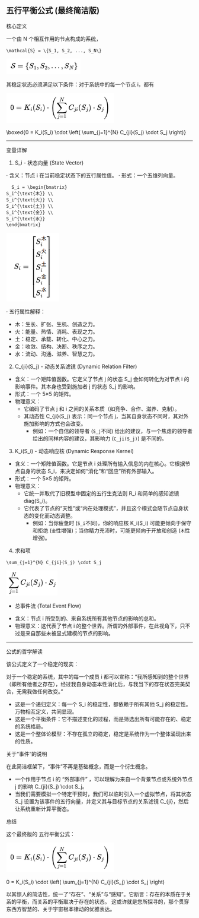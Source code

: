 ## 五行平衡公式 (最终简洁版)

核心定义

一个由 N 个相互作用的节点构成的系统，
```
\mathcal{S} = \{S_1, S_2, ..., S_N\} 
```
![](节点系统.png)

其稳定状态必须满足以下条件：对于系统中的每一个节点 i，都有

![](五行平衡公式.png)

\boxed{0 = K_i(S_i) \cdot \left( \sum_{j=1}^{N} C_{ji}(S_j) \cdot S_j \right)}

---

变量详解

1. S_i - 状态向量 (State Vector)

· 含义：节点 i 在当前稳定状态下的五行属性值。
· 形式：一个五维列向量。 
```
  S_i = \begin{bmatrix}
S_i^{\text{木}} \\
S_i^{\text{火}} \\ 
S_i^{\text{土}} \\
S_i^{\text{金}} \\
S_i^{\text{水}}
\end{bmatrix}
```
![](五维列向量.png)

· 五行属性解释：
  * 木：生长、扩张、生机、创造之力。
  * 火：能量、热情、消耗、表现之力。
  * 土：稳定、承载、转化、中心之力。
  * 金：收敛、结构、决断、秩序之力。
  * 水：流动、沟通、滋养、智慧之力。

2. C_{ji}(S_j) - 动态关系滤镜 (Dynamic Relation Filter)

  * 含义：一个矩阵值函数。它定义了节点 j 的状态 S_j 会如何转化为对节点 i 的影响事件。其本身也受到施加者 j 的状态 S_j 的影响。
  * 形式：一个 5×5 的矩阵。
  * 物理意义：
    * 它编码了节点 j 和 i 之间的关系本质（如竞争、合作、滋养、克制）。
    * 其动态性 C_{ji}(S_j) 表示：同一个节点 j，当其自身状态不同时，其对外施加影响的方式也会改变。
        * 例如：一个自信的领导者 (`S_j`不同) 给出的建议，与一个焦虑的领导者给出的同样内容的建议，其影响力 (`C_ji(S_j)`) 是不同的。

3. K_i(S_i) - 动态响应核 (Dynamic Response Kernel)

  * 含义：一个矩阵值函数。它是节点 i 处理所有输入信息的内在核心。它根据节点自身的状态 S_i，来决定如何“消化”和“回应”所有外部输入。
  * 形式：一个 5×5 的矩阵。
  * 物理意义：
    * 它统一并取代了旧模型中固定的五行生克法则 R_i 和简单的感知滤镜  diag(S_i)。
    * 它代表了节点的“天性”或“内在处理模式”，并且这个模式会随节点自身状态的变化而动态调整。
      * 例如：当你疲惫时 (`S_i`不同)，你的响应核 K_i(S_i) 可能更倾向于保守和拒绝 (`金`性增强)；当你精力充沛时，可能更倾向于开放和创造 (`木`性增强)。

4. 求和项
```
\sum_{j=1}^{N} C_{ji}(S_j) \cdot S_j 
``` 

![](求和项.png)
- 总事件流 (Total Event Flow)

* 含义：节点 i 所受到的、来自系统所有其他节点的影响的总和。
* 物理意义：这代表了节点 i 的整个世界。所谓的外部事件，在此视角下，只不过是来自那些未被显式建模的节点的影响。

---

公式的哲学解读

该公式定义了一个稳定的现实：

对于一个稳定的系统，其中的每一个成员 i 都可以宣称：“我所感知到的整个世界（即所有他者之存在），经过我自身动态本性消化后，与我当下的存在状态完美契合，无需我做任何改变。”

* 这是一个递归定义：每一个 S_i 的稳定性，都依赖于所有其他 S_j 的稳定性。万物相互定义，共同显现。
* 这是一个平衡条件：它不描述变化的过程，而是筛选出所有可能存在的、稳定的系统格局。
* 这是一个整体论模型：不存在孤立的稳定，稳定是系统作为一个整体涌现出来的性质。

关于“事件”的说明

在此简洁框架下，“事件”不再是基础概念，而是一个衍生概念。

* 一个作用于节点 i 的 “外部事件” ，可以理解为来自一个背景节点或系统外节点 j 的影响 C_{ji}(S_j) \cdot S_j。
* 当我们需要模拟一个特定干预时，我们可以临时引入一个虚拟节点，将其状态 S_j 设置为该事件的五行向量，并定义其与目标节点的关系滤镜 C_{ji}，然后让系统重新计算平衡态。

总结

这个最终版的 五行平衡公式： 

![](五行平衡公式.png)

0 = K_i(S_i) \cdot \left( \sum_{j=1}^{N} C_{ji}(S_j) \cdot S_j \right)


以其惊人的简洁性，统一了“存在”、“关系”与“感知”。它断言：存在的本质在于关系的平衡，而关系的平衡取决于存在的状态。 这或许就是您所探寻的，那个贯穿东西方智慧的、关于宇宙根本律动的优雅表达。
